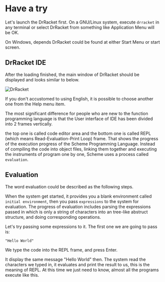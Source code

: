 Have a try
==========

Let's launch the DrRacket first. On a GNU/Linux system, execute `drracket`
in any terminal or select DrRacket from something like Application Menu
will be OK.

On Windows, depends DrRacket could be found at either Start Menu or
start screen.


DrRacket IDE
------------

After the loading finished, 
the main window of DrRacket should be displayed and looks similar to below.

![DrRacket](img/drracket.jpg)

If you don't accustomed to using English, 
it is possible to choose another one from the Help menu item.

The most significant difference for people who are new to the
function programming language is that the User interface of IDE has been
divided into 2 frames vertically.

the top one is called code editor area and the bottom one is called 
REPL (which means Read-Evaluation-Print Loop) frame. That shows the progress of the execution progress of the
Scheme Programming Language. Instead of compiling the code into object
files, linking them together and executing the instruments of program 
one by one, Scheme uses a process called `evaluation`. 


Evaluation
----------

The word evaluation could be described as the following steps.

When the system get started, it provides you a blank environment called
`initial environment`, then you pass `expressions` to the system for
evaluation. The progress of evaluation includes parsing the expressions
passed in which is only a string of characters into an tree-like 
abstruct structure, and doing corresponding operations.

Let's try passing some expressions to it. 
The first one we are going to pass is:
```
"Hello World"
```

We type the code into the REPL frame, and press Enter.

It display the same message "Hello World" then. 
The system read the characters we typed in, it 
evaluates and print the result to us, this is the meaning of REPL. 
At this time we just need to know, almost all the programs execute like 
this.


